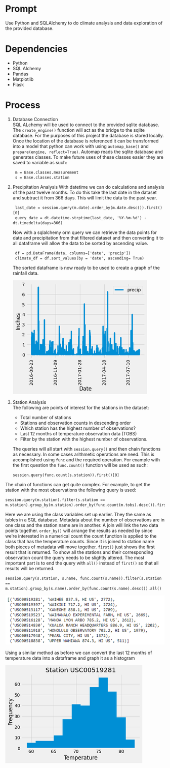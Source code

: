 # Prompt
Use Python and SQLAlchemy to do climate analysis and data exploration of the provided database.

# Dependencies 
- Python
- SQL Alchemy
- Pandas
- Matplotlib
- Flask

# Process
1. Database Connection  
        SQL ALchemy will be used to connect to the provided sqlite database. The `create_engine()` function will act as the bridge to the sqlite database. For the purposes of this project the database is stored locally. Once the location of the database is referenced it can be transformed into a model that python can work with using `automap_base()` and `prepare(engine, reflect=True)`. Automap reads the sqlite database and generates classes. To make future uses of these classes easier they are saved to variable as such:
        
  
        m = Base.classes.measurement
        s = Base.classes.station
                
2. Precipitation Analysis
        With datetime we can do calculations and analysis of the past twelve months. To do this take the last date in the dataset and subtract it from 366 days. This will limit the data to the past year. 
        
        last_date = session.query(m.date).order_by(m.date.desc()).first()[0]
        query_date = dt.datetime.strptime(last_date, '%Y-%m-%d') - dt.timedelta(days=366)
        
      Now with a sqlalchemy orm query we can retrieve the data points for date and precipitation from that filtered dataset and then converting it to all dataframe will allow the data to be sorted by ascending value.

        df = pd.DataFrame(data, columns=['date', 'precip'])
        climate_df = df.sort_values(by = 'date', ascending= True)
        
      The sorted dataframe is now ready to be used to create a graph of the rainfall data.

      <img src="images/rain_chart.png" height="auto">

3. Station Analysis  
   The following are points of interest for the stations in the dataset:
      - Total number of stations
      - Stations and observation counts in descending order
      - Which station has the highest number of observations?
      - Last 12 months of temperature observation data (TOBS)
      - Filter by the station with the highest number of observations.  


   The queries will all start with `session.query()` and then chain functions as necessary. In some cases arithmetic operations are need. This is accomplished using `func` and the required operation. For example with the first question the `func.count()` function will be used as such:
     ```
     session.query(func.count(s.station)).first()[0]
     ```
The chain of functions can get quite complex. For example, to get the station with the most observations the following query is used:
```
session.query(m.station).filter(s.station == m.station).group_by(m.station).order_by(func.count(m.tobs).desc()).first()
```
Here we are using the class variables set up earlier. They the same as tables in a SQL database. Metadata about the number of observations are in one class and the station name are in another. A join will link the two data points together. `order_by()` will arrange the results as needed by since we're interested in a numerical count the count function is applied to the class that has the temperature counts. Since it is joined to station name both pieces of metadata will move together. `first()` just shows the first result that is returned. To show all the stations and their corresponding observation count the query needs to be slightly altered. The most important part is to end the query with `all()` instead of `first()` so that all results will be returned.
```
session.query(s.station, s.name, func.count(s.name)).filter(s.station == m.station).group_by(s.name).order_by(func.count(s.name).desc()).all()
```

<img src="images/query.png" height="auto">

Using a similar method as before we can convert the last 12 months of temperature data into a dataframe and graph it as a histogram

<img src="images/histogram.png" height="auto">
